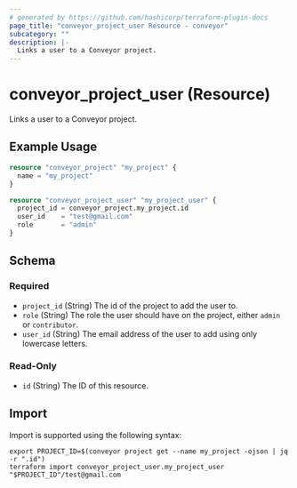 ```yaml
---
# generated by https://github.com/hashicorp/terraform-plugin-docs
page_title: "conveyor_project_user Resource - conveyor"
subcategory: ""
description: |-
  Links a user to a Conveyor project.
---
```


# conveyor_project_user (Resource)

Links a user to a Conveyor project.

## Example Usage

```terraform
resource "conveyor_project" "my_project" {
  name = "my_project"
}

resource "conveyor_project_user" "my_project_user" {
  project_id = conveyor_project.my_project.id
  user_id    = "test@gmail.com"
  role       = "admin"
}
```

<!-- schema generated by tfplugindocs -->
## Schema

### Required

- `project_id` (String) The id of the project to add the user to.
- `role` (String) The role the user should have on the project, either `admin` or `contributor`.
- `user_id` (String) The email address of the user to add using only lowercase letters.

### Read-Only

- `id` (String) The ID of this resource.

## Import

Import is supported using the following syntax:

```shell
export PROJECT_ID=$(conveyor project get --name my_project -ojson | jq -r ".id")
terraform import conveyor_project_user.my_project_user "$PROJECT_ID"/test@gmail.com
```
